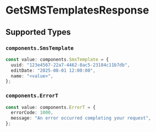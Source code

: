 # GetSMSTemplatesResponse


## Supported Types

### `components.SmsTemplate`

```typescript
const value: components.SmsTemplate = {
  uuid: "123e4567-22a7-4462-8ac5-23184c11b7db",
  editDate: "2025-08-01 12:00:00",
  name: "<value>",
};
```

### `components.ErrorT`

```typescript
const value: components.ErrorT = {
  errorCode: 1000,
  message: "An error occurred completing your request",
};
```

